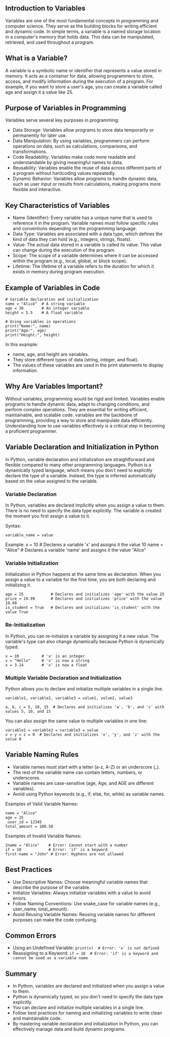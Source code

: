 ## Introduction to Variables
Variables are one of the most fundamental concepts in programming and computer science. They serve as the building blocks for writing efficient and dynamic code. In simple terms, a variable is a named storage location in a computer's memory that holds data. This data can be manipulated, retrieved, and used throughout a program.

## What is a Variable?
A variable is a symbolic name or identifier that represents a value stored in memory. It acts as a container for data, allowing programmers to store, access, and modify information during the execution of a program. For example, if you want to store a user's age, you can create a variable called age and assign it a value like 25.

## Purpose of Variables in Programming
Variables serve several key purposes in programming:
- Data Storage: Variables allow programs to store data temporarily or permanently for later use.
- Data Manipulation: By using variables, programmers can perform operations on data, such as calculations, comparisons, and transformations.
- Code Readability: Variables make code more readable and understandable by giving meaningful names to data.
- Reusability: Variables enable the reuse of data across different parts of a program without hardcoding values repeatedly.
- Dynamic Behavior: Variables allow programs to handle dynamic data, such as user input or results from calculations, making programs more flexible and interactive.

## Key Characteristics of Variables
- Name (Identifier): Every variable has a unique name that is used to reference it in the program. Variable names must follow specific rules and conventions depending on the programming language.
- Data Type: Variables are associated with a data type, which defines the kind of data they can hold (e.g., integers, strings, floats).
- Value: The actual data stored in a variable is called its value. This value can change during the execution of the program.
- Scope: The scope of a variable determines where it can be accessed within the program (e.g., local, global, or block scope).
- Lifetime: The lifetime of a variable refers to the duration for which it exists in memory during program execution.

## Example of Variables in Code
```
# Variable declaration and initialization
name = "Alice"  # A string variable
age = 30        # An integer variable
height = 5.5    # A float variable

# Using variables in operations
print("Name:", name)
print("Age:", age)
print("Height:", height)
```

In this example:
- name, age, and height are variables.
- They store different types of data (string, integer, and float).
- The values of these variables are used in the print statements to display information.

## Why Are Variables Important?
Without variables, programming would be rigid and limited. Variables enable programs to handle dynamic data, adapt to changing conditions, and perform complex operations. They are essential for writing efficient, maintainable, and scalable code.
variables are the backbone of programming, providing a way to store and manipulate data efficiently. Understanding how to use variables effectively is a critical step in becoming a proficient programmer.

## Variable Declaration and Initialization in Python
In Python, variable declaration and initialization are straightforward and flexible compared to many other programming languages. Python is a dynamically typed language, which means you don't need to explicitly declare the type of a variable. Instead, the type is inferred automatically based on the value assigned to the variable.

### Variable Declaration
In Python, variables are declared implicitly when you assign a value to them. There is no need to specify the data type explicitly. The variable is created the moment you first assign a value to it.

Syntax:
```
variable_name = value
```
Example:
x = 10          # Declares a variable 'x' and assigns it the value 10
name = "Alice"  # Declares a variable 'name' and assigns it the value "Alice"


### Variable Initialization
Initialization in Python happens at the same time as declaration. When you assign a value to a variable for the first time, you are both declaring and initializing it.
```
age = 25            # Declares and initializes 'age' with the value 25
price = 19.99       # Declares and initializes 'price' with the value 19.99
is_student = True   # Declares and initializes 'is_student' with the value True
```
### Re-Initialization
In Python, you can re-initialize a variable by assigning it a new value. The variable's type can also change dynamically because Python is dynamically typed.
```
x = 10          # 'x' is an integer
x = "Hello"     # 'x' is now a string
x = 3.14        # 'x' is now a float
```
### Multiple Variable Declaration and Initialization
Python allows you to declare and initialize multiple variables in a single line.
```
variable1, variable2, variable3 = value1, value2, value3

a, b, c = 5, 10, 15  # Declares and initializes 'a', 'b', and 'c' with values 5, 10, and 15
```
You can also assign the same value to multiple variables in one line:
```
variable1 = variable2 = variable3 = value
x = y = z = 0  # Declares and initializes 'x', 'y', and 'z' with the value 0
```
## Variable Naming Rules
- Variable names must start with a letter (a-z, A-Z) or an underscore (_).
- The rest of the variable name can contain letters, numbers, or underscores.
- Variable names are case-sensitive (age, Age, and AGE are different variables).
- Avoid using Python keywords (e.g., if, else, for, while) as variable names.

Examples of Valid Variable Names:
```
name = "Alice"
age = 25
_user_id = 12345
total_amount = 100.50
```
Examples of Invalid Variable Names:
```
2name = "Alice"    # Error: Cannot start with a number
if = 10            # Error: 'if' is a keyword
first-name = "John" # Error: Hyphens are not allowed
```
## Best Practices
- Use Descriptive Names: Choose meaningful variable names that describe the purpose of the variable.
- Initialize Variables: Always initialize variables with a value to avoid errors.
- Follow Naming Conventions: Use snake_case for variable names (e.g., user_name, total_amount).
- Avoid Reusing Variable Names: Reusing variable names for different purposes can make the code confusing.

## Common Errors
- Using an Undefined Variable: ``` print(x)  # Error: 'x' is not defined ```
- Reassigning to a Keyword: ``` if = 10  # Error: 'if' is a keyword and cannot be used as a variable name ```

## Summary
- In Python, variables are declared and initialized when you assign a value to them.
- Python is dynamically typed, so you don't need to specify the data type explicitly.
- You can declare and initialize multiple variables in a single line.
- Follow best practices for naming and initializing variables to write clean and maintainable code.
- By mastering variable declaration and initialization in Python, you can effectively manage data and build dynamic programs.

